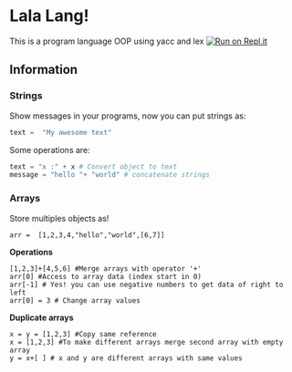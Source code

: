 # Lala Lang!
This is a program language OOP using yacc and lex
[![Run on Repl.it](https://repl.it/badge/github/JackCloudman/LLang)](https://repl.it/github/JackCloudman/LLang)
## Information
### Strings
Show messages in your programs, now  you can put strings as:
```python
text =  "My awesome text"
```
Some operations are:
```python
text = "x :" + x # Convert object to text
message = "hello "+ "world" # concatenate strings
```
### Arrays
Store multiples objects as!
```
arr =  [1,2,3,4,"hello","world",[6,7]]
```
**Operations**
```
[1,2,3]+[4,5,6] #Merge arrays with operator '+'
arr[0] #Access to array data (index start in 0)
arr[-1] # Yes! you can use negative numbers to get data of right to left
arr[0] = 3 # Change array values 
```
**Duplicate arrays**
```
x = y = [1,2,3] #Copy same reference
x = [1,2,3] #To make different arrays merge second array with empty array
y = x+[ ] # x and y are different arrays with same values
```
